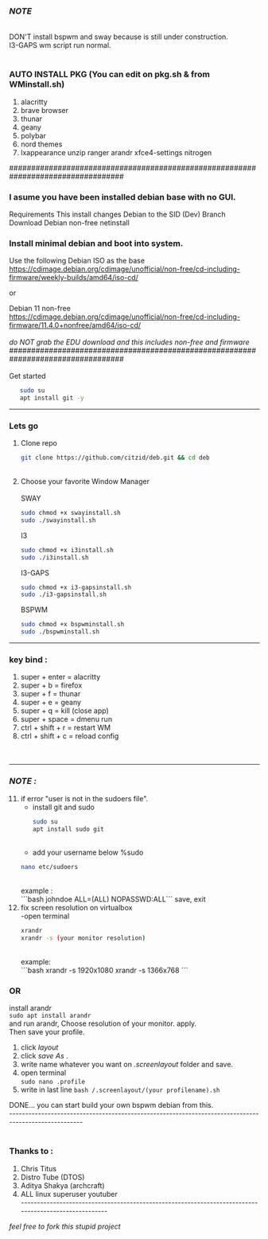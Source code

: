 ### _NOTE_<br />
<br />
DON'T install bspwm and sway because is still under construction.<br />
I3-GAPS wm script run normal.<br />
<br />

### AUTO INSTALL PKG (You can edit on pkg.sh & from WMinstall.sh)<br />
  1. alacritty
  2. brave browser
  3. thunar
  4. geany
  5. polybar
  6. nord themes
  7. lxappearance unzip ranger arandr xfce4-settings nitrogen
      
##################################################################################<br />
### I asume you have been installed debian base with no GUI.<br />
Requirements
This install changes Debian to the SID (Dev) Branch<br />
Download Debian non-free netinstall<br />
    
### Install minimal debian and boot into system. 
Use the following Debian ISO as the base<br />
https://cdimage.debian.org/cdimage/unofficial/non-free/cd-including-firmware/weekly-builds/amd64/iso-cd/
    
or

Debian 11 non-free <br />
https://cdimage.debian.org/cdimage/unofficial/non-free/cd-including-firmware/11.4.0+nonfree/amd64/iso-cd/ <br />
<br />
_do NOT grab the EDU download and this includes non-free and firmware_ <br />
##################################################################################<br />
<br />
Get started<br />
```bash
   sudo su
   apt install git -y
```
---------------------------------------------------------------------------------------------------------------------------------------------------------
### Lets go <br />

1. Clone repo <br />
      ```bash
      git clone https://github.com/citzid/deb.git && cd deb
      ```
   <br />
2. Choose your favorite Window Manager<br />
   <br />
   SWAY<br />
      ```bash
      sudo chmod +x swayinstall.sh
      sudo ./swayinstall.sh
      ```
   I3<br />
      ```bash
      sudo chmod +x i3install.sh
      sudo ./i3install.sh
      ```
   I3-GAPS<br />
      ```bash
      sudo chmod +x i3-gapsinstall.sh
      sudo ./i3-gapsinstall.sh
      ```
   BSPWM<br />
      ```bash
      sudo chmod +x bspwminstall.sh
      sudo ./bspwminstall.sh
      ```
      
---------------------------------------------------------------------------------------------------------------------------------------------------------
### key bind : <br />  
1. super + enter = alacritty <br />
2. super + b = firefox <br />
3. super + f = thunar <br />
4. super + e = geany <br />
5. super + q = kill (close app) <br />
6. super + space = dmenu run <br />
7. ctrl + shift + r = restart WM <br />
8. ctrl + shift + c = reload config<br /><br /><br />
---------------------------------------------------------------------------------------------------------------------------------------------------------

### _NOTE :_ <br />
11. if error "user is not in the sudoers file". <br />
    - install git and sudo<br />
      ```bash
      sudo su
      apt install sudo git
      ```
      <br /> 
     - add your username below %sudo <br />
      ```bash
      nano etc/sudoers
      ```
      <br />
      example :<br />
      ```bash johndoe <tab> ALL=(ALL) NOPASSWD:ALL```
      save, exit  
      <br />
12. fix screen resolution on virtualbox <br />
      -open terminal
      <br />
      ```bash
      xrandr
      xrandr -s (your monitor resolution)
      ```
      <br />
      example:<br />
      ```bash
      xrandr -s 1920x1080
      xrandr -s 1366x768
      ```
### OR

install arandr<br />
```sudo apt install arandr```
<br />
and run arandr, Choose resolution of your monitor.
apply.<br />
Then save your profile. <br /> 
1. click _layout_<br /> 
2. click _save As_ . 
3. write name whatever you want on _.screenlayout_ folder and save.
4. open terminal <br />
```sudo nano .profile```
5. write in last line
```bash /.screenlayout/(your profilename).sh```

DONE... you can start build your own bspwm debian from this.<br />
-----------------------------------------------------------------------------------------------------<br />
<br />
### Thanks to :<br />

1. Chris Titus<br />
2. Distro Tube (DTOS)<br />
3. Aditya Shakya (archcraft)<br />
4. ALL linux superuser youtuber<br />
   -----------------------------------------------------------------------------------------------------<br />

_*feel free to fork this stupid project*_
